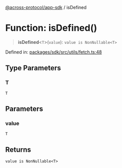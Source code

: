 [@across-protocol/app-sdk](../README.md) / isDefined

# Function: isDefined()

> **isDefined**\<`T`\>(`value`): `value is NonNullable<T>`

Defined in: [packages/sdk/src/utils/fetch.ts:48](https://github.com/across-protocol/toolkit/blob/6b29eb5487c0ac0b498f1f420b1793303bd8b70a/packages/sdk/src/utils/fetch.ts#L48)

## Type Parameters

### T

`T`

## Parameters

### value

`T`

## Returns

`value is NonNullable<T>`
